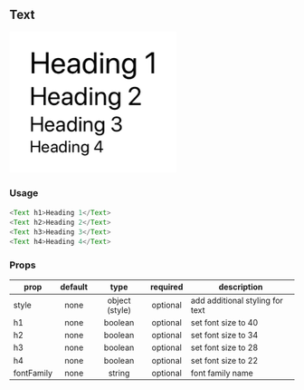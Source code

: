 ## Text

![Image of Text](images/text.png)

### Usage

```javascript
<Text h1>Heading 1</Text>
<Text h2>Heading 2</Text>
<Text h3>Heading 3</Text>
<Text h4>Heading 4</Text>
```

### Props

| prop | default | type | required | description |
| --- | :---: | :---: | :---: | --- |
| style | none | object (style) | optional | add additional styling for text | 
| h1 | none | boolean | optional | set font size to 40 | 
| h2 | none | boolean | optional | set font size to 34 | 
| h3 | none | boolean | optional | set font size to 28 | 
| h4 | none | boolean | optional | set font size to 22 | 
| fontFamily | none | string | optional | font family name | 
